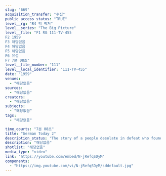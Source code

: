 ```yaml
---
slug: "669"
acquisition_transfer: "수집"
public_access_status: "TRUE"
level__rg: "R4 빅 픽쳐"
level__series: "The Big Picture"
level__file: "F1 RG 111-TV-455
F2 1959
F3 해당없음
F4 해당없음
F5 해당없음
F6 유성
F7 7분 08초"
level__file_number: "111"
level__local_identifier: "111-TV-455"
date: "1959"
venues: 
  - "해당없음"
sources: 
  - "해당없음"
creators: 
  - "해당없음"
subjects: 
  - "해당없음"
tags: 
  - "해당없음"

time_courts: "7분 08초"
title: "German Today 2"
description_status: "The story of a people desolate in defeat who found the way back with the help of the military force which defeated them."
description: "해당없음"
shotlist: "해당없음"
media_type: "video"
link: "https://youtube.com/embed/N-jRefqSDyM"
components: 
  - "https://img.youtube.com/vi/N-jRefqSDyM/sddefault.jpg"
---
```

